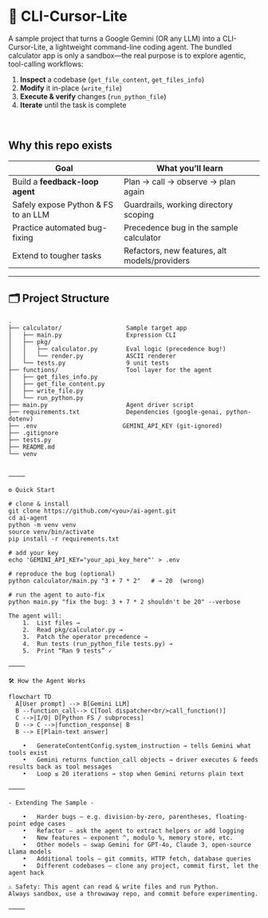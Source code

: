 # 🧠 CLI-Cursor-Lite 

A sample project that turns a Google Gemini (OR any LLM) into a CLI-Cursor-Lite, a lightweight command-line coding agent. The bundled calculator app is only a sandbox—the real purpose is to explore agentic, tool-calling workflows:

1. **Inspect** a codebase (`get_file_content`, `get_files_info`)
2. **Modify** it in-place (`write_file`)
3. **Execute & verify** changes (`run_python_file`)
4. **Iterate** until the task is complete

&nbsp;

## Why this repo exists

| Goal | What you’ll learn |
|------|-------------------|
| Build a **feedback-loop agent** | Plan → call → observe → plan again |
| Safely expose Python & FS to an LLM | Guardrails, working directory scoping |
| Practice automated bug-fixing | Precedence bug in the sample calculator |
| Extend to tougher tasks | Refactors, new features, alt models/providers |

---

## 🗂️ Project Structure

```text
.
├── calculator/                  Sample target app
│   ├── main.py                  Expression CLI
│   ├── pkg/
│   │   ├── calculator.py        Eval logic (precedence bug!)
│   │   └── render.py            ASCII renderer
│   └── tests.py                 9 unit tests
├── functions/                   Tool layer for the agent
│   ├── get_files_info.py
│   ├── get_file_content.py
│   ├── write_file.py
│   └── run_python.py
├── main.py                      Agent driver script
├── requirements.txt             Dependencies (google-genai, python-dotenv)
├── .env                        GEMINI_API_KEY (git-ignored)
├── .gitignore
├── tests.py
├── README.md
└── venv   


⸻

⚙️ Quick Start

# clone & install
git clone https://github.com/<you>/ai-agent.git
cd ai-agent
python -m venv venv
source venv/bin/activate
pip install -r requirements.txt

# add your key
echo 'GEMINI_API_KEY="your_api_key_here"' > .env

# reproduce the bug (optional)
python calculator/main.py "3 + 7 * 2"   # → 20  (wrong)

# run the agent to auto-fix
python main.py "fix the bug: 3 + 7 * 2 shouldn't be 20" --verbose

The agent will:
	1.	List files →
	2.	Read pkg/calculator.py →
	3.	Patch the operator precedence →
	4.	Run tests (run_python_file tests.py) →
	5.	Print “Ran 9 tests” ✓

⸻

🛠️ How the Agent Works

flowchart TD
  A[User prompt] --> B[Gemini LLM]
  B --function_call--> C[Tool dispatcher<br/>call_function()]
  C -->|I/O| D[Python FS / subprocess]
  D --> C -->|function_response| B
  B --> E[Plain-text answer]

	•	GenerateContentConfig.system_instruction → tells Gemini what tools exist
	•	Gemini returns function_call objects → driver executes & feeds results back as tool messages
	•	Loop ≤ 20 iterations → stop when Gemini returns plain text

⸻

- Extending The Sample -

	•	Harder bugs – e.g. division-by-zero, parentheses, floating-point edge cases
	•	Refactor – ask the agent to extract helpers or add logging
	•	New features – exponent ^, modulo %, memory store, etc.
	•	Other models – swap Gemini for GPT-4o, Claude 3, open-source Llama models
	•	Additional tools – git commits, HTTP fetch, database queries
	•	Different codebases – clone any project, commit first, let the agent hack

⚠️ Safety: This agent can read & write files and run Python.
Always sandbox, use a throwaway repo, and commit before experimenting.

⸻
